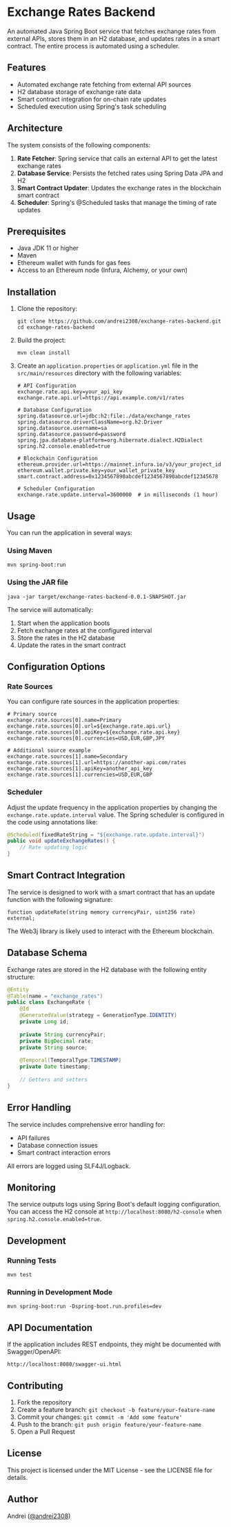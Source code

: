 # Exchange Rates Backend

An automated Java Spring Boot service that fetches exchange rates from external APIs, stores them in an H2 database, and updates rates in a smart contract. The entire process is automated using a scheduler.

## Features

- Automated exchange rate fetching from external API sources
- H2 database storage of exchange rate data
- Smart contract integration for on-chain rate updates
- Scheduled execution using Spring's task scheduling

## Architecture

The system consists of the following components:

1. **Rate Fetcher**: Spring service that calls an external API to get the latest exchange rates
2. **Database Service**: Persists the fetched rates using Spring Data JPA and H2
3. **Smart Contract Updater**: Updates the exchange rates in the blockchain smart contract
4. **Scheduler**: Spring's @Scheduled tasks that manage the timing of rate updates

## Prerequisites

- Java JDK 11 or higher
- Maven
- Ethereum wallet with funds for gas fees
- Access to an Ethereum node (Infura, Alchemy, or your own)

## Installation

1. Clone the repository:
   ```
   git clone https://github.com/andrei2308/exchange-rates-backend.git
   cd exchange-rates-backend
   ```

2. Build the project:
   ```
   mvn clean install
   ```

3. Create an `application.properties` or `application.yml` file in the `src/main/resources` directory with the following variables:
   ```properties
   # API Configuration
   exchange.rate.api.key=your_api_key
   exchange.rate.api.url=https://api.example.com/v1/rates

   # Database Configuration
   spring.datasource.url=jdbc:h2:file:./data/exchange_rates
   spring.datasource.driverClassName=org.h2.Driver
   spring.datasource.username=sa
   spring.datasource.password=password
   spring.jpa.database-platform=org.hibernate.dialect.H2Dialect
   spring.h2.console.enabled=true

   # Blockchain Configuration
   ethereum.provider.url=https://mainnet.infura.io/v3/your_project_id
   ethereum.wallet.private.key=your_wallet_private_key
   smart.contract.address=0x1234567890abcdef1234567890abcdef12345678

   # Scheduler Configuration
   exchange.rate.update.interval=3600000  # in milliseconds (1 hour)
   ```

## Usage

You can run the application in several ways:

### Using Maven
```
mvn spring-boot:run
```

### Using the JAR file
```
java -jar target/exchange-rates-backend-0.0.1-SNAPSHOT.jar
```

The service will automatically:
1. Start when the application boots
2. Fetch exchange rates at the configured interval
3. Store the rates in the H2 database
4. Update the rates in the smart contract

## Configuration Options

### Rate Sources

You can configure rate sources in the application properties:

```properties
# Primary source
exchange.rate.sources[0].name=Primary
exchange.rate.sources[0].url=${exchange.rate.api.url}
exchange.rate.sources[0].apiKey=${exchange.rate.api.key}
exchange.rate.sources[0].currencies=USD,EUR,GBP,JPY

# Additional source example
exchange.rate.sources[1].name=Secondary
exchange.rate.sources[1].url=https://another-api.com/rates
exchange.rate.sources[1].apiKey=another_api_key
exchange.rate.sources[1].currencies=USD,EUR,GBP
```

### Scheduler

Adjust the update frequency in the application properties by changing the `exchange.rate.update.interval` value. The Spring scheduler is configured in the code using annotations like:

```java
@Scheduled(fixedRateString = "${exchange.rate.update.interval}")
public void updateExchangeRates() {
    // Rate updating logic
}
```

## Smart Contract Integration

The service is designed to work with a smart contract that has an update function with the following signature:

```solidity
function updateRate(string memory currencyPair, uint256 rate) external;
```

The Web3j library is likely used to interact with the Ethereum blockchain.

## Database Schema

Exchange rates are stored in the H2 database with the following entity structure:

```java
@Entity
@Table(name = "exchange_rates")
public class ExchangeRate {
    @Id
    @GeneratedValue(strategy = GenerationType.IDENTITY)
    private Long id;
    
    private String currencyPair;
    private BigDecimal rate;
    private String source;
    
    @Temporal(TemporalType.TIMESTAMP)
    private Date timestamp;
    
    // Getters and setters
}
```

## Error Handling

The service includes comprehensive error handling for:
- API failures
- Database connection issues
- Smart contract interaction errors

All errors are logged using SLF4J/Logback.

## Monitoring

The service outputs logs using Spring Boot's default logging configuration. You can access the H2 console at `http://localhost:8080/h2-console` when `spring.h2.console.enabled=true`.

## Development

### Running Tests

```
mvn test
```

### Running in Development Mode

```
mvn spring-boot:run -Dspring-boot.run.profiles=dev
```

## API Documentation

If the application includes REST endpoints, they might be documented with Swagger/OpenAPI:

```
http://localhost:8080/swagger-ui.html
```

## Contributing

1. Fork the repository
2. Create a feature branch: `git checkout -b feature/your-feature-name`
3. Commit your changes: `git commit -m 'Add some feature'`
4. Push to the branch: `git push origin feature/your-feature-name`
5. Open a Pull Request

## License

This project is licensed under the MIT License - see the LICENSE file for details.

## Author

Andrei ([@andrei2308](https://github.com/andrei2308))

